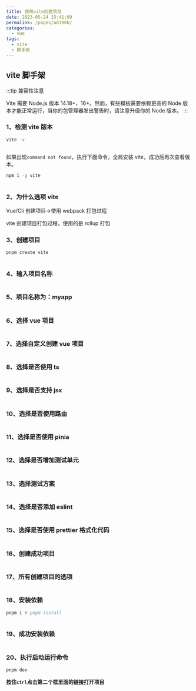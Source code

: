 ```yaml
---
title: 使用vite创建项目
date: 2023-05-24 15:41:09
permalink: /pages/a8190b/
categories:
  - vue
tags:
  - vite
  - 脚手架
---
```


## vite 脚手架

:::tip 兼容性注意

Vite 需要 Node.js 版本 14.18+，16+。然而，有些模板需要依赖更高的 Node 版本才能正常运行，当你的包管理器发出警告时，请注意升级你的 Node 版本。
:::

### 1、检测 vite 版本

```bash
vite -v
```

<img v-lazy="'https://dyzhwork.github.io/images/Vite/vite1.png'" />

如果出现`command not found`，执行下面命令，全局安装 vite，成功后再次查看版本。

```bash
npm i -g vite
```

<img v-lazy="'https://dyzhwork.github.io/images/Vite/vite2.png'" />

### 2、为什么选项 vite

Vue/Cli 创建项目->使用 webpack 打包过程
<img v-lazy="'https://dyzhwork.github.io/images/Vite/vite3.png'" />

vite 创建项目打包过程，使用的是 rollup 打包
<img v-lazy="'https://dyzhwork.github.io/images/Vite/vite4.png'" />

### 3、创建项目

```bash
pnpm create vite
```

<img v-lazy="'https://dyzhwork.github.io/images/Vite/vite5.png'" />

### 4、输入项目名称

<img v-lazy="'https://dyzhwork.github.io/images/Vite/vite6.png'" />

### 5、项目名称为：myapp

<img v-lazy="'https://dyzhwork.github.io/images/Vite/vite7.png'" />

### 6、选择 vue 项目

<img v-lazy="'https://dyzhwork.github.io/images/Vite/vite8.png'" />

### 7、选择自定义创建 vue 项目

<img v-lazy="'https://dyzhwork.github.io/images/Vite/vite9.png'" />

### 8、选择是否使用 ts

<img v-lazy="'https://dyzhwork.github.io/images/Vite/vite10.png'"  />

### 9、选择是否支持 jsx

<img v-lazy="'https://dyzhwork.github.io/images/Vite/vite11.png'"  />

### 10、选择是否使用路由

<img v-lazy="'https://dyzhwork.github.io/images/Vite/vite12.png'"  />

### 11、选择是否使用 pinia

<img v-lazy="'https://dyzhwork.github.io/images/Vite/vite13.png'"  />

### 12、选择是否增加测试单元

<img v-lazy="'https://dyzhwork.github.io/images/Vite/vite14.png'"  />

### 13、选择测试方案

<img v-lazy="'https://dyzhwork.github.io/images/Vite/vite15.png'"  />

### 14、选择是否添加 eslint

<img v-lazy="'https://dyzhwork.github.io/images/Vite/vite16.png'"  />

### 15、选择是否使用 prettier 格式化代码

<img v-lazy="'https://dyzhwork.github.io/images/Vite/vite17.png'"  />

### 16、创建成功项目

<img v-lazy="'https://dyzhwork.github.io/images/Vite/vite18.png'"  />

### 17、所有创建项目的选项

<img v-lazy="'https://dyzhwork.github.io/images/Vite/vite19.png'"  />

### 18、安装依赖

```bash
pnpm i # pnpm install
```

<img v-lazy="'https://dyzhwork.github.io/images/Vite/vite20.png'"  />

### 19、成功安装依赖

<img v-lazy="'https://dyzhwork.github.io/images/Vite/vite21.png'"  />

### 20、执行启动运行命令

```bash
pnpm dev
```

**按住`ctrl`点击第二个框里面的链接打开项目**
<img v-lazy="'https://dyzhwork.github.io/images/Vite/vite22.png'"  />
